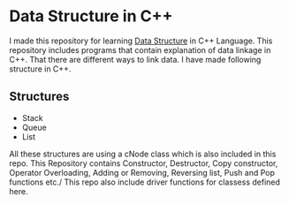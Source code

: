 # Data Structure in C++
I made this repository for learning [Data Structure](https://en.wikipedia.org/wiki/Data_structure) in C++ Language. This repository includes programs that contain explanation of data linkage in C++. That there are different ways to link data.
I have made following structure in C++.
## Structures
* Stack
* Queue
* List  

All these structures are using a cNode class which is also included in this repo. This Repository contains Constructor, Destructor, Copy constructor, Operator Overloading, Adding or Removing, Reversing list, Push and Pop functions etc./
This repo also include driver functions for classess defined here.

